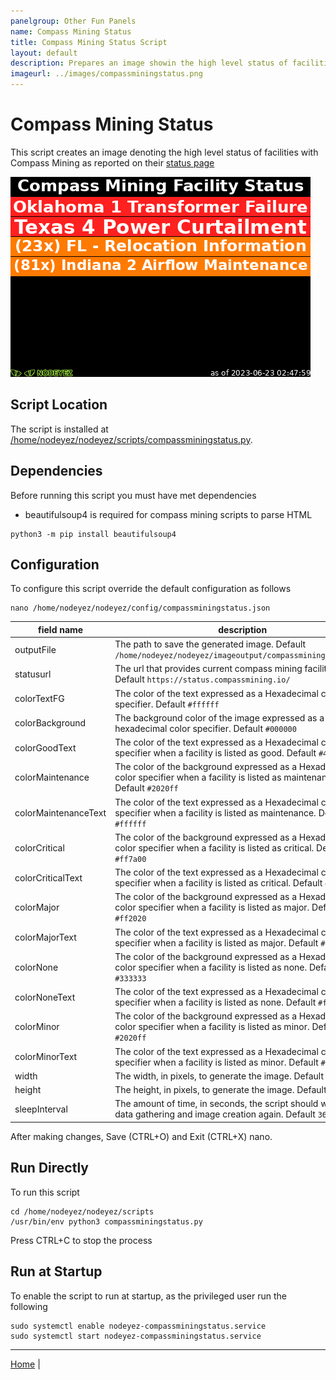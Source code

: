 ```yaml
---
panelgroup: Other Fun Panels
name: Compass Mining Status
title: Compass Mining Status Script
layout: default
description: Prepares an image showin the high level status of facilities that are in Maintenance, Critical, Major issue status
imageurl: ../images/compassminingstatus.png
---
```


# Compass Mining Status

This script creates an image denoting the high level status of facilities with
Compass Mining as reported on their [status page](https://status.compassmining.io)

![sample image of compass mining status](../images/compassminingstatus.png)

## Script Location

The script is installed at 
[/home/nodeyez/nodeyez/scripts/compassminingstatus.py](../scripts/compassminingstatus.py).

## Dependencies

Before running this script you must have met dependencies

- beautifulsoup4 is required for compass mining scripts to parse HTML

```shell
python3 -m pip install beautifulsoup4
```

## Configuration

To configure this script override the default configuration as follows

```shell
nano /home/nodeyez/nodeyez/config/compassminingstatus.json
```

| field name | description |
| --- | --- |
| outputFile | The path to save the generated image. Default `/home/nodeyez/nodeyez/imageoutput/compassminingstatus.png` |
| statusurl | The url that provides current compass mining facility status. Default `https://status.compassmining.io/` |
| colorTextFG | The color of the text expressed as a Hexadecimal color specifier. Default `#ffffff` |
| colorBackground | The background color of the image expressed as a hexadecimal color specifier. Default `#000000` |
| colorGoodText | The color of the text expressed as a Hexadecimal color specifier when a facility is listed as good. Default `#40ff40` |
| colorMaintenance | The color of the background expressed as a Hexadecimal color specifier when a facility is listed as maintenance. Default `#2020ff` |
| colorMaintenanceText | The color of the text expressed as a Hexadecimal color specifier when a facility is listed as maintenance. Default `#ffffff` | 
| colorCritical | The color of the background expressed as a Hexadecimal color specifier when a facility is listed as critical. Default `#ff7a00` | 
| colorCriticalText | The color of the text expressed as a Hexadecimal color specifier when a facility is listed as critical. Default `#ffffff` | 
| colorMajor | The color of the background expressed as a Hexadecimal color specifier when a facility is listed as major. Default `#ff2020` |
| colorMajorText | The color of the text expressed as a Hexadecimal color specifier when a facility is listed as major. Default `#ffffff` |  
| colorNone | The color of the background expressed as a Hexadecimal color specifier when a facility is listed as none. Default `#333333` | 
| colorNoneText | The color of the text expressed as a Hexadecimal color specifier when a facility is listed as none. Default `#ffffff` |
| colorMinor | The color of the background expressed as a Hexadecimal color specifier when a facility is listed as minor. Default `#2020ff` |
| colorMinorText | The color of the text expressed as a Hexadecimal color specifier when a facility is listed as minor. Default `#ffffff` |
| width | The width, in pixels, to generate the image. Default `480` |
| height | The height, in pixels, to generate the image. Default `320` |
| sleepInterval | The amount of time, in seconds, the script should wait before data gathering and image creation again. Default `3600` |

After making changes, Save (CTRL+O) and Exit (CTRL+X) nano.

## Run Directly

To run this script

```shell
cd /home/nodeyez/nodeyez/scripts
/usr/bin/env python3 compassminingstatus.py
```

Press CTRL+C to stop the process


## Run at Startup

To enable the script to run at startup, as the privileged user run the following

```shell
sudo systemctl enable nodeyez-compassminingstatus.service
sudo systemctl start nodeyez-compassminingstatus.service
```


---

[Home](../) | 

